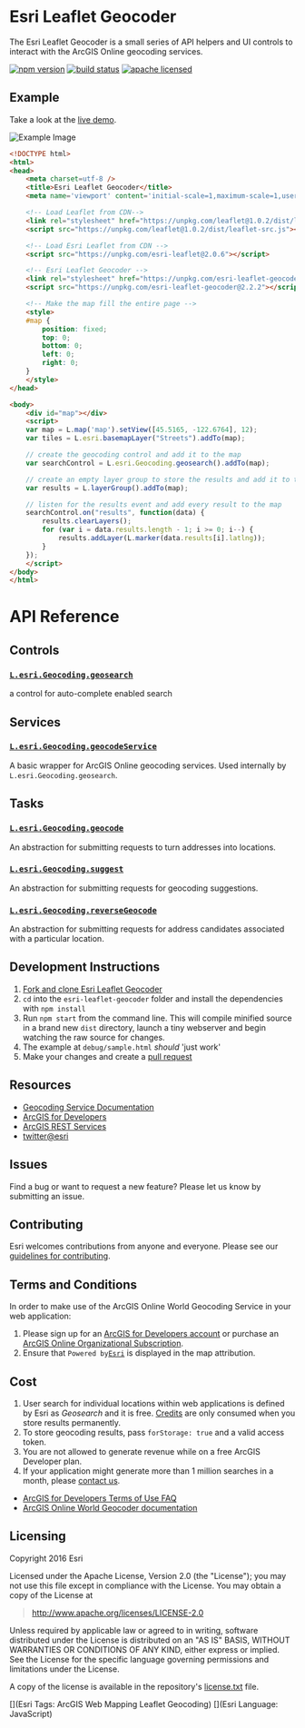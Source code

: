 # Esri Leaflet Geocoder

The Esri Leaflet Geocoder is a small series of API helpers and UI controls to interact with the ArcGIS Online geocoding services.

[![npm version][npm-img]][npm-url]
[![build status][travis-img]][travis-url]
[![apache licensed](https://img.shields.io/badge/license-Apache-green.svg?style=flat-square)](https://raw.githubusercontent.com/Esri/esri-leaflet-geocoder/master/LICENSE)

[npm-img]: https://img.shields.io/npm/v/esri-leaflet-geocoder.svg?style=flat-square
[npm-url]: https://www.npmjs.com/package/esri-leaflet-geocoder
[travis-img]: https://img.shields.io/travis/Esri/esri-leaflet-geocoder/master.svg?style=flat-square
[travis-url]: https://travis-ci.org/Esri/esri-leaflet-geocoder

## Example

Take a look at the [live demo](http://esri.github.com/esri-leaflet/examples/geocoding-control.html).

![Example Image](https://raw.github.com/esri/esri-leaflet-geocoder/master/example.png)

```html
<!DOCTYPE html>
<html>
<head>
    <meta charset=utf-8 />
    <title>Esri Leaflet Geocoder</title>
    <meta name='viewport' content='initial-scale=1,maximum-scale=1,user-scalable=no' />

    <!-- Load Leaflet from CDN-->
    <link rel="stylesheet" href="https://unpkg.com/leaflet@1.0.2/dist/leaflet.css" />
    <script src="https://unpkg.com/leaflet@1.0.2/dist/leaflet-src.js"></script>

    <!-- Load Esri Leaflet from CDN -->
    <script src="https://unpkg.com/esri-leaflet@2.0.6"></script>

    <!-- Esri Leaflet Geocoder -->
    <link rel="stylesheet" href="https://unpkg.com/esri-leaflet-geocoder@2.2.2/dist/esri-leaflet-geocoder.css">
    <script src="https://unpkg.com/esri-leaflet-geocoder@2.2.2"></script>

    <!-- Make the map fill the entire page -->
    <style>
    #map {
        position: fixed;
        top: 0;
        bottom: 0;
        left: 0;
        right: 0;
    }
    </style>
</head>

<body>
    <div id="map"></div>
    <script>
    var map = L.map('map').setView([45.5165, -122.6764], 12);
    var tiles = L.esri.basemapLayer("Streets").addTo(map);

    // create the geocoding control and add it to the map
    var searchControl = L.esri.Geocoding.geosearch().addTo(map);

    // create an empty layer group to store the results and add it to the map
    var results = L.layerGroup().addTo(map);

    // listen for the results event and add every result to the map
    searchControl.on("results", function(data) {
        results.clearLayers();
        for (var i = data.results.length - 1; i >= 0; i--) {
            results.addLayer(L.marker(data.results[i].latlng));
        }
    });
    </script>
</body>
</html>
```

# API Reference

## Controls

### [`L.esri.Geocoding.geosearch`](http://esri.github.io/esri-leaflet/api-reference/controls/geosearch.html)
a control for auto-complete enabled search

## Services

### [`L.esri.Geocoding.geocodeService`](http://esri.github.io/esri-leaflet/api-reference/services/geocode-service.html)
A basic wrapper for ArcGIS Online geocoding services. Used internally by `L.esri.Geocoding.geosearch`.

## Tasks

### [`L.esri.Geocoding.geocode`](http://esri.github.io/esri-leaflet/api-reference/tasks/geocode.html)
An abstraction for submitting requests to turn addresses into locations.

### [`L.esri.Geocoding.suggest`](http://esri.github.io/esri-leaflet/api-reference/tasks/suggest.html)
An abstraction for submitting requests for geocoding suggestions.

### [`L.esri.Geocoding.reverseGeocode`](http://esri.github.io/esri-leaflet/api-reference/tasks/reverse-geocode.html)
An abstraction for submitting requests for address candidates associated with a particular location.

## Development Instructions

1. [Fork and clone Esri Leaflet Geocoder](https://help.github.com/articles/fork-a-repo)
2. `cd` into the `esri-leaflet-geocoder` folder and install the dependencies with `npm install`
3. Run `npm start` from the command line. This will compile minified source in a brand new `dist` directory, launch a tiny webserver and begin watching the raw source for changes.
4. The example at `debug/sample.html` *should* 'just work'
5. Make your changes and create a [pull request](https://help.github.com/articles/creating-a-pull-request)

## Resources

* [Geocoding Service Documentation](http://resources.arcgis.com/en/help/arcgis-rest-api/#/Single_input_field_geocoding/02r300000015000000/)
* [ArcGIS for Developers](http://developers.arcgis.com)
* [ArcGIS REST Services](http://resources.arcgis.com/en/help/arcgis-rest-api/)
* [twitter@esri](http://twitter.com/esri)

## Issues

Find a bug or want to request a new feature?  Please let us know by submitting an issue.

## Contributing

Esri welcomes contributions from anyone and everyone. Please see our [guidelines for contributing](https://github.com/Esri/esri-leaflet/blob/master/CONTRIBUTING.md).

## Terms and Conditions

In order to make use of the ArcGIS Online World Geocoding Service in your web application:

1. Please sign up for an [ArcGIS for Developers account](https://developers.arcgis.com/en/plans) or purchase an [ArcGIS Online Organizational Subscription](http://www.arcgis.com/features/plans/pricing.html).
2. Ensure that `Powered by`[`Esri`](http://esri.com) is displayed in the map attribution.

## Cost

1. User search for individual locations within web applications is defined by Esri as *Geosearch* and it is free. [Credits](https://developers.arcgis.com/credits/) are only consumed when you store results permanently.
2. To store geocoding results, pass `forStorage: true` and a valid access token.
3. You are not allowed to generate revenue while on a free ArcGIS Developer plan.
4. If your application might generate more than 1 million searches in a month, please [contact us](http://www.esri.com/about-esri/contact).

* [ArcGIS for Developers Terms of Use FAQ](https://developers.arcgis.com/en/terms/faq/)
* [ArcGIS Online World Geocoder documentation](http://resources.arcgis.com/en/help/arcgis-rest-api/#/Single_input_field_geocoding/02r300000015000000/)

## Licensing
Copyright 2016 Esri

Licensed under the Apache License, Version 2.0 (the "License");
you may not use this file except in compliance with the License.
You may obtain a copy of the License at

> http://www.apache.org/licenses/LICENSE-2.0

Unless required by applicable law or agreed to in writing, software
distributed under the License is distributed on an "AS IS" BASIS,
WITHOUT WARRANTIES OR CONDITIONS OF ANY KIND, either express or implied.
See the License for the specific language governing permissions and
limitations under the License.

A copy of the license is available in the repository's [license.txt]( https://raw.github.com/Esri/esri-leaflet-geocoder/master/license.txt) file.

[](Esri Tags: ArcGIS Web Mapping Leaflet Geocoding)
[](Esri Language: JavaScript)
